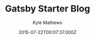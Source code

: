 ---
title: Gatsby Starter Blog
github: https://github.com/gatsbyjs/gatsby-starter-blog
demo: https://gatsby-starter-blog-demo.netlify.app/
author: Kyle Mathews
ssg:
  - Gatsby
cms:
  - Markdown
date: 2015-07-22T00:07:37.000Z
description: Gatsby starter for creating a blog
draft: false
publish_date: '2015-07-22T00:07:37Z'
github_star: 3406
github_fork: 2656
update_date: '2023-01-25T07:45:51Z'
---